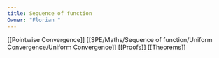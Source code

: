 ```yaml
---
title: Sequence of function
Owner: "Florian "
---
```

[[Pointwise Convergence]]
[[SPE/Maths/Sequence of function/Uniform Convergence/Uniform Convergence]]
[[Proofs]]
[[Theorems]]